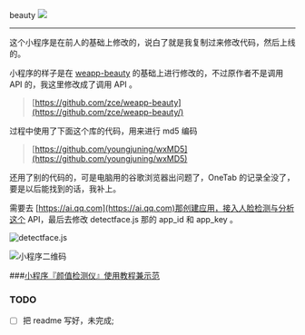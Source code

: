 beauty   ![](https://img.shields.io/badge/license-MIT-0a7bbd.svg?longCache=true&style=flat-square)

***

这个小程序是在前人的基础上修改的，说白了就是我复制过来修改代码，然后上线的。

小程序的样子是在 [weapp-beauty](https://github.com/zce/weapp-beauty/) 的基础上进行修改的，不过原作者不是调用 API 的，我这里修改成了调用 API 。

>  [https://github.com/zce/weapp-beauty](https://github.com/zce/weapp-beauty/)

过程中使用了下面这个库的代码，用来进行 md5 编码

> [https://github.com/youngjuning/wxMD5](https://github.com/youngjuning/wxMD5)

还用了别的代码的，可是电脑用的谷歌浏览器出问题了，OneTab 的记录全没了，要是以后能找到的话，我补上。

需要去 [https://ai.qq.com](https://ai.qq.com)那创建应用，接入人脸检测与分析这个 API，最后去修改 detectface.js 那的 app_id 和 app_key 。

![detectface.js](https://upload-images.jianshu.io/upload_images/2989110-5762bd81d43ef544.png)



![小程序二维码](https://upload-images.jianshu.io/upload_images/2989110-84f1c82858e57cea.png?imageMogr2/auto-orient/strip%7CimageView2/2/w/1240)



###[小程序『颜值检测仪』使用教程兼示范](https://www.bilibili.com/video/av35734615)

### TODO

- [ ] 把 readme 写好，未完成; 
